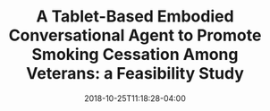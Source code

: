 ---
name: "Agent for Smoking Cessation"
title: "A Tablet-Based Embodied Conversational Agent to Promote Smoking Cessation Among Veterans: a Feasibility Study "
event: "Journal of Epidemiology and Global Health"
authors: 
- name: "Abdullah, A."
- name: "Gaehde, S."
- name: "Bickmore, T."
  appearing: true
year: 2018
resources: 
 - name: "short name of paper file"
   src: "name of file with extention (i.e: pdf)"
external_url: null
date: 2018-10-25T11:18:28-04:00
draft: false
---